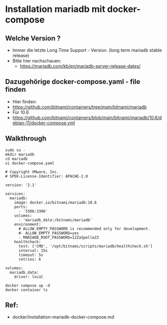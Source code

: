 # Installation mariadb mit docker-compose 

## Welche Version ? 

  * Immer die letzte Long Time Support - Version. (long term mariadb stable release)
  * Bitte hier nachschauen: 
    * https://mariadb.com/kb/en/mariadb-server-release-dates/

## Dazugehörige docker-compose.yaml - file finden 

  * Hier finden: 
  * https://github.com/bitnami/containers/tree/main/bitnami/mariadb
  * Für 10.6
  * https://github.com/bitnami/containers/blob/main/bitnami/mariadb/10.6/debian-11/docker-compose.yml

## Walkthrough 

```
sudo su -
mkdir mariadb
cd mariadb
vi docker-compose.yaml
```

```
# Copyright VMware, Inc.
# SPDX-License-Identifier: APACHE-2.0

version: '2.1'

services:
  mariadb:
    image: docker.io/bitnami/mariadb:10.6
    ports:
      - '3306:3306'
    volumes:
      - 'mariadb_data:/bitnami/mariadb'
    environment:
      # ALLOW_EMPTY_PASSWORD is recommended only for development.
      #- ALLOW_EMPTY_PASSWORD=yes
      - MARIADB_ROOT_PASSWORD=12ZaSpelle22
    healthcheck:
      test: ['CMD', '/opt/bitnami/scripts/mariadb/healthcheck.sh']
      interval: 15s
      timeout: 5s
      retries: 6

volumes:
  mariadb_data:
    driver: local
```

```
docker compose up -d
docker container ls 
```

## Ref:

  * docker/installation-mariadb-docker-compose.md
  

